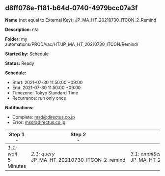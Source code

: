 ## d8ff078e-f181-b64d-0740-4979bcc07a3f

**Name** (not equal to External Key)**:** JP_MA_HT_20210730_ITCON_2_Remind

**Description:** n/a

**Folder:** my automations/PROD/vac/HT/JP_MA_HT_20210730_ITCON/Remind/

**Started by:** Schedule

**Status:** Ready

**Schedule:**

* Start: 2021-07-30 11:50:00 +09:00
* End: 2021-07-30 11:50:00 +09:00
* Timezone: Tokyo Standard Time
* Recurrance: run only once

**Notifications:**

* Complete: msd@directus.co.jp
* Error: msd@directus.co.jp

| Step 1<br>_<small>-</small>_ | Step 2<br>_<small>-</small>_ | Step 3<br>_<small>-</small>_ |
| --- | --- | --- |
| _1.1: wait_<br>5 Minutes | _2.1: query_<br>JP_MA_HT_20210730_ITCON_2_remind | _3.1: emailSend_<br>JP_MA_HT_20210730_ITCON_2_remind |
